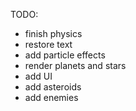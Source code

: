 TODO:
- finish physics
- restore text
- add particle effects
- render planets and stars
- add UI
- add asteroids
- add enemies
